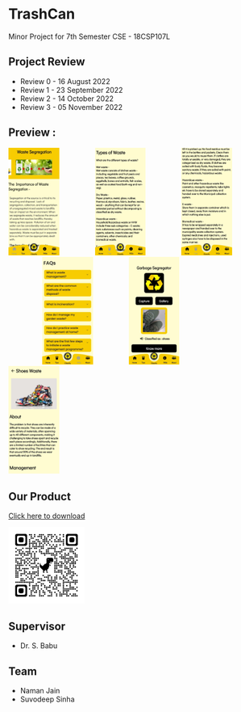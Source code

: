 # TrashCan
Minor Project for 7th Semester CSE - 18CSP107L 

<!---Link to Kaggle Notebook :

https://www.kaggle.com/code/suvooo/garbage-classification-keras-transfer-learning/edit -->

## Project Review
- Review 0 - 16 August 2022
- Review 1 - 23 September 2022
- Review 2 - 14 October 2022
- Review 3 - 05 November 2022

## Preview : 

<p align="left">
<img width=20% src="./Application/App/assets/preview1.jpg"> &ensp;&ensp;&ensp;&ensp;&ensp;&ensp;&ensp;&ensp;&ensp;
<img width=20% src="./Application/App/assets/preview2.jpg"> &ensp;&ensp;&ensp;&ensp;&ensp;&ensp;&ensp;&ensp;&ensp; 
<img width=20% src="./Application/App/assets/preview3.jpg"> &ensp;&ensp;&ensp;&ensp;&ensp;&ensp;&ensp;&ensp;&ensp;
<img width=20% src="./Application/App/assets/preview4.jpg"> &ensp;&ensp;&ensp;&ensp;&ensp;&ensp;&ensp;&ensp;&ensp;
<img width=20% src="./Application/App/assets/preview5.jpg"> &ensp;&ensp;&ensp;&ensp;&ensp;&ensp;&ensp;&ensp;&ensp;
<img width=20% src="./Application/App/assets/preview6.jpg"> &ensp;&ensp;&ensp;&ensp;&ensp;&ensp;&ensp;&ensp;&ensp;
</p>

## Our Product
[Click here to download](https://drive.google.com/file/d/1WGyjP_dSOpoTMVstzfxC8CUooF86fvI-/view?usp=sharing) <br>

<img width=30% src="./Application/App/assets/applink.png"> &ensp;&ensp;&ensp;&ensp;&ensp;&ensp;&ensp;&ensp;&ensp;

## Supervisor
- Dr. S. Babu 

## Team
- Naman Jain
- Suvodeep Sinha
